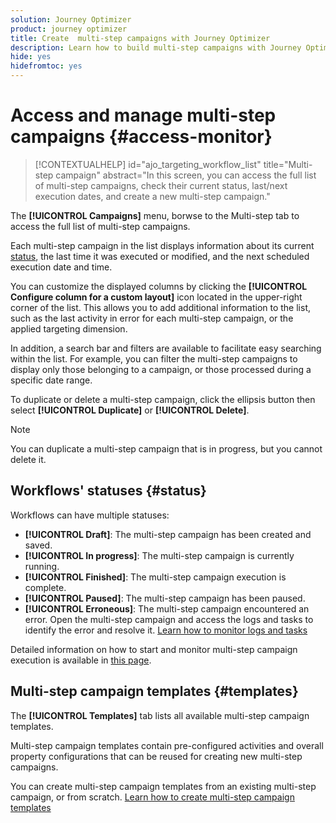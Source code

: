 ```yaml
---
solution: Journey Optimizer
product: journey optimizer
title: Create  multi-step campaigns with Journey Optimizer
description: Learn how to build multi-step campaigns with Journey Optimizer
hide: yes
hidefromtoc: yes
---
```

# Access and manage multi-step campaigns {#access-monitor}

>[!CONTEXTUALHELP]
>id="ajo_targeting_workflow_list"
>title="Multi-step campaign"
>abstract="In this screen, you can access the full list of multi-step campaigns, check their current status, last/next execution dates, and create a new multi-step campaign."

The **[!UICONTROL Campaigns]** menu, borwse to the Multi-step tab to access the full list of multi-step campaigns. 


Each multi-step campaign in the list displays information about its current [status](#status), the last time it was executed or modified, and the next scheduled execution date and time.

You can customize the displayed columns by clicking the **[!UICONTROL Configure column for a custom layout]** icon located in the upper-right corner of the list. This allows you to add additional information to the list, such as the last activity in error for each multi-step campaign, or the applied targeting dimension.

In addition, a search bar and filters are available to facilitate easy searching within the list. For example, you can filter the multi-step campaigns to display only those belonging to a campaign, or those processed during a specific date range.

To duplicate or delete a multi-step campaign, click the ellipsis button then select **[!UICONTROL Duplicate]** or **[!UICONTROL Delete]**. 

>[!NOTE]
>
>You can duplicate a multi-step campaign that is in progress, but you cannot delete it.

## Workflows' statuses {#status}

Workflows can have multiple statuses:

* **[!UICONTROL Draft]**: The multi-step campaign has been created and saved.
* **[!UICONTROL In progress]**: The multi-step campaign is currently running.
* **[!UICONTROL Finished]**: The multi-step campaign execution is complete.
* **[!UICONTROL Paused]**: The multi-step campaign has been paused.
* **[!UICONTROL Erroneous]**: The multi-step campaign encountered an error. Open the multi-step campaign and access the logs and tasks to identify the error and resolve it. [Learn how to monitor logs and tasks](start-monitor-campaigns.md#logs-tasks)

Detailed information on how to start and monitor multi-step campaign execution is available in [this page](start-monitor-campaign.md).

## Multi-step campaign templates {#templates}

The **[!UICONTROL Templates]** tab lists all available multi-step campaign templates.

Multi-step campaign templates contain pre-configured activities and overall property configurations that can be reused for creating new multi-step campaigns.

You can create multi-step campaign templates from an existing multi-step campaign, or from scratch. [Learn how to create multi-step campaign templates](create-ms-campaign.md#campaign-templates)
